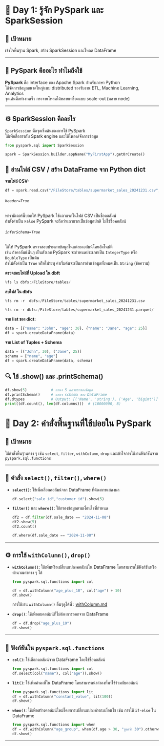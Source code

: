 # 📘 Day 1: รู้จัก PySpark และ SparkSession

## 🎯 เป้าหมาย
เข้าใจพื้นฐาน Spark, สร้าง SparkSession และโหลด DataFrame

---

## 📘 PySpark คืออะไร ทำไมถึงใช้  
**PySpark** คือ interface ของ Apache Spark สำหรับภาษา Python  
ใช้จัดการข้อมูลขนาดใหญ่แบบ distributed รองรับงาน ETL, Machine Learning, Analytics  
จุดเด่นคือทำงานเร็ว กระจายโหลดได้หลายเครื่องแบบ scale-out (หลาย node)

---

## ⚙️ SparkSession คืออะไร  
`SparkSession` คือจุดเริ่มต้นของการใช้ PySpark  
ใช้เพื่อสื่อสารกับ Spark engine และใช้โหลด/จัดการข้อมูล

```python
from pyspark.sql import SparkSession

spark = SparkSession.builder.appName("MyFirstApp").getOrCreate()
 ```

## 📂 อ่านไฟล์ CSV / สร้าง DataFrame จาก Python dict
**จากไฟล์ CSV:**
```python
df = spark.read.csv("/FileStore/tables/supermarket_sales_20241231.csv", header=True , inferSchema=True)
 ```

###### `header=True`
พารามิเตอร์นี้บอกให้ PySpark ใช้แถวแรกในไฟล์ CSV เป็นชื่อคอลัมน์  
ถ้าตั้งค่าเป็น `False` PySpark จะถือว่าแถวแรกเป็นข้อมูลปกติ ไม่ใช่ชื่อคอลัมน์

###### `inferSchema=True`
ใช้ให้ PySpark ตรวจสอบประเภทข้อมูลในแต่ละคอลัมน์โดยอัตโนมัติ  
เช่น ถ้าคอลัมน์นั้นๆ เป็นตัวเลข PySpark จะกำหนดประเภทเป็น `IntegerType` หรือ `DoubleType` เป็นต้น  
ถ้าไม่ตั้งค่าเป็น `True` หรือไม่ระบุ ค่าเริ่มต้นจะเป็นการอ่านข้อมูลทั้งหมดเป็น `String` (ข้อความ)

**ตรวจสอบไฟล์ที่ Upload ใน dbft**
```python
%fs ls dbfs:/FileStore/tables/
 ```

**ลบไฟล์ ใน dbfs**
```python
%fs rm -r  dbfs:/FileStore/tables/supermarket_sales_20241231.csv
 ```
```python
%fs rm -r dbfs:/FileStore/tables/supermarket_sales_20241231.parquet/
 ```

**จาก list ของ dict:**
```python
data = [{"name": "John", "age": 30}, {"name": "Jane", "age": 25}]
df = spark.createDataFrame(data)
 ```

**จาก List of Tuples + Schema**
```python
data = [("John", 30), ("Jane", 25)]
schema = ["name", "age"]
df = spark.createDataFrame(data, schema)
 ```

## 🔍 ใช้ .show() และ .printSchema()
```python
df.show(5)           # แสดง 5 แถวแรกของข้อมูล
df.printSchema()     # แสดง schema ของ DataFrame
df.dtypes            # Output: [('Name', 'string'), ('Age', 'bigint')]
print((df.count(), len(df.columns)))  # (10000000, 8)
  ```

# 📘 Day 2: คำสั่งพื้นฐานที่ใช้บ่อยใน PySpark

## 🎯 เป้าหมาย
ใช้คำสั่งพื้นฐานต่าง ๆ เช่น `select`, `filter`, `withColumn`, `drop` และเข้าใจการใช้งานฟังก์ชันจาก `pyspark.sql.functions`

---

## 📂 คำสั่ง `select()`, `filter()`, `where()`

- **`select()`**: ใช้เพื่อเลือกคอลัมน์จาก DataFrame ที่ต้องการแสดงผล
    ```python
    df.select("sale_id","customer_id").show(5)
     ```
- **`filter()`** และ **`where()`**: ใช้กรองข้อมูลตามเงื่อนไขที่กำหนด
    ```python
    df2 = df.filter(df.sale_date == "2024-11-08")
    df2.show(5)
    df2.count()
     ```
    ```python
    df.where(df.sale_date == "2024-11-08")
     ```

---

## ⚙️ การใช้ `withColumn()`, `drop()`

- **`withColumn()`**: ใช้เพิ่มหรือเปลี่ยนแปลงคอลัมน์ใน DataFrame โดยสามารถใช้ฟังก์ชันหรือคำนวณค่าต่าง ๆ ได้
    ```python
    from pyspark.sql.functions import col

    df = df.withColumn("age_plus_10", col("age") + 10)
    df.show()
     ```
    การใช้งาน `withColumn()` อื่นๆดูได้ที่ : [withColumn.md](withColumn.md)

- **`drop()`**: ใช้เพื่อลบคอลัมน์ที่ไม่ต้องการออกจาก DataFrame
    ```python
    df = df.drop("age_plus_10")
    df.show()
     ```

---

## 🔢 ฟังก์ชันใน `pyspark.sql.functions`

- **`col()`**: ใช้เลือกคอลัมน์จาก DataFrame โดยใช้ชื่อคอลัมน์
    ```python
    from pyspark.sql.functions import col
    df.select(col("name"), col("age")).show()
     ```

- **`lit()`**: ใช้เพิ่มค่าคงที่ใน DataFrame โดยสามารถนำค่าคงที่มาใช้ร่วมกับคอลัมน์
    ```python
    from pyspark.sql.functions import lit
    df = df.withColumn("constant_value", lit(100))
    df.show()
     ```
- **`when()`**: ใช้เพื่อสร้างคอลัมน์ใหม่โดยการเปลี่ยนแปลงค่าตามเงื่อนไข เช่น การใช้ `if-else` ใน DataFrame
    ```python
    from pyspark.sql.functions import when
    df = df.withColumn("age_group", when(df.age > 30, "สูงกว่า 30").otherwise("ต่ำกว่า 30"))
    df.show()
     ```

---
